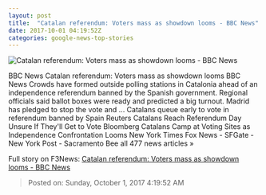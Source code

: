 ```yaml
---
layout: post
title:  "Catalan referendum: Voters mass as showdown looms - BBC News"
date: 2017-10-01 04:19:52Z
categories: google-news-top-stories
---
```


![Catalan referendum: Voters mass as showdown looms - BBC News](https://ichef-1.bbci.co.uk/news/1024/cpsprodpb/E235/production/_98090975_042106636.jpg)

BBC News Catalan referendum: Voters mass as showdown looms BBC News Crowds have formed outside polling stations in Catalonia ahead of an independence referendum banned by the Spanish government. Regional officials said ballot boxes were ready and predicted a big turnout. Madrid has pledged to stop the vote and ... Catalans queue early to vote in referendum banned by Spain Reuters Catalans Reach Referendum Day Unsure If They'll Get to Vote Bloomberg Catalans Camp at Voting Sites as Independence Confrontation Looms New York Times Fox News - SFGate - New York Post - Sacramento Bee all 477 news articles »


Full story on F3News: [Catalan referendum: Voters mass as showdown looms - BBC News](http://www.f3nws.com/n/EnYRfF)

> Posted on: Sunday, October 1, 2017 4:19:52 AM
